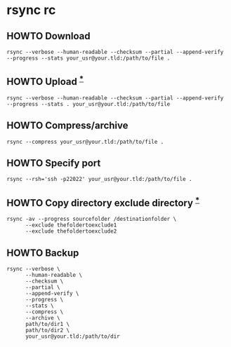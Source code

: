 # rsync rc

## HOWTO Download

    rsync --verbose --human-readable --checksum --partial --append-verify --progress --stats your_usr@your.tld:/path/to/file .

## HOWTO Upload <sup>[*][3455155745]</sup>

    rsync --verbose --human-readable --checksum --partial --append-verify --progress --stats . your_usr@your.tld:/path/to/file

[3455155745]: http://stackoverflow.com/questions/9090817/copying-files-using-rsync-from-remote-server-to-local-machine#9090859

## HOWTO Compress/archive

    rsync --compress your_usr@your.tld:/path/to/file .

## HOWTO Specify port

    rsync --rsh='ssh -p22022' your_usr@your.tld:/path/to/file .

## HOWTO Copy directory exclude directory <sup>[*][664979604]</sup>

    rsync -av --progress sourcefolder /destinationfolder \
          --exclude thefoldertoexclude1
          --exclude thefoldertoexclude2

[664979604]: https://stackoverflow.com/questions/4585929/how-to-use-cp-command-to-exclude-a-specific-directory#14789400

## HOWTO Backup

    rsync --verbose \
          --human-readable \
          --checksum \
          --partial \
          --append-verify \
          --progress \
          --stats \
          --compress \
          --archive \
          path/to/dir1 \
          path/to/dir2 \
          your_usr@your.tld:/path/to/dir
